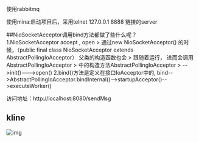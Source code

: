 

使用rabbitmq

使用mina:启动项目后，采用telnet 127.0.0.1 8888 链接的server


	  
##NioSocketAcceptor调用bind方法都做了些什么呢？	  
	  1.NioSocketAcceptor accept , open
	  		> 通过new NioSocketAcceptor() 的时候，（public final class NioSocketAcceptor extends AbstractPollingIoAcceptor） 父类的构造函数也会
	  		> 跟随着运行， 进而会调用AbstractPollingIoAcceptor 
	  		> 中的构造方法AbstractPollingIoAcceptor
	  		> -->init()--->open()
	  2.bind()方法是定义在接口IoAcceptor中的,
	  		bind-->AbstractPollingIoAcceptor.bindInternal()-->startupAcceptor()-->executeWorker()
	  		
	  		
	  		
访问地址：http://localhost:8080/sendMsg	  	


## kline
![img](https://github.com/ninuxGithub/spring-amqp-test/blob/master/kline.png)	
	  
	 

